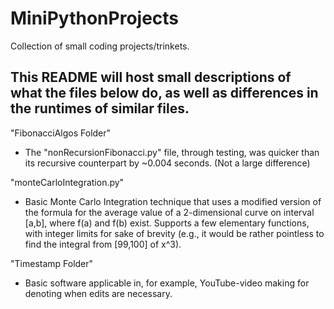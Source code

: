 # MiniPythonProjects
Collection of small coding projects/trinkets.

This README will host small descriptions of what the files below do, as well as differences in the runtimes of similar files.
-----------------------------------------------------------------------------------------------------------------------------

"FibonacciAlgos Folder"
- The "nonRecursionFibonacci.py" file, through testing, was quicker than its recursive counterpart by ~0.004 seconds. (Not a large difference)

"monteCarloIntegration.py"
- Basic Monte Carlo Integration technique that uses a modified version of the formula for the average value of a 2-dimensional curve on interval [a,b], where f(a) and f(b) exist. Supports a few elementary functions, with integer limits for sake of brevity (e.g., it would be rather pointless to find the integral from [99,100] of x^3).

"Timestamp Folder"
- Basic software applicable in, for example, YouTube-video making for denoting when edits are necessary.

